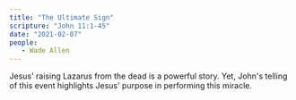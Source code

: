 ```yaml
---
title: "The Ultimate Sign"
scripture: "John 11:1-45"
date: "2021-02-07"
people:
   - Wade Allen
---
```


Jesus' raising Lazarus from the dead is a powerful story. Yet, John's telling of this event highlights Jesus' purpose in performing this miracle.
